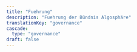 ```yaml
---
title: "Fuehrung"
description: "Fuehrung der Bündnis Algosphäre"
translationKey: "governance"
cascade:
  type: "governance"
draft: false
---
```

